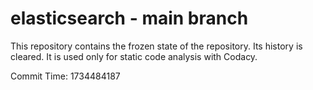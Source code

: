 # elasticsearch - main branch

This repository contains the frozen state of the repository.
Its history is cleared. It is used only for static code
analysis with Codacy.

Commit Time: 1734484187